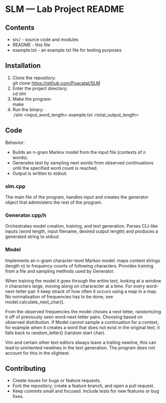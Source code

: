 SLM — Lab Project README
========================

Contents
--------
- src/        - source code and modules
- README      - this file
- example.txt - an example txt file for testing purposes


Installation
------------
1. Clone the repository:<br>
    git clone <https://github.com/Poacatat/SLM>
2. Enter the project directory:<br>
    cd slm
3. Make the program:<br>
    make
4. Run the binary:<br>
    ./slm \<input_word_length\> example.txt \<total_output_length\>

Code
------------
Behavior:
- Builds an n-gram Markov model from the input file (contexts of $n$ words).
- Generates text by sampling next words from observed continuations until the specified word count is reached.
- Output is written to stdout.

### slm.cpp
The main file of the program, handles input and creates the generator object that administers the rest of the program. 

### Generator.cpp/h
Orchestrates model creation, training, and text generation. Parses CLI-like inputs (word length, input filename, desired output length) and produces a generated string to stdout.

### Model
Implements an n-gram character-level Markov model: maps context strings (length n) to frequency counts of following characters. Provides training from a file and sampling methods used by Generator.

When training the model it goes through the entire text, looking at a window $n$ characters large, moving along on chararacter at a time. For every word-next-letter pair it keep strack of how often it occurs using a map in a map. No normalisation of frequencies has to be done, see model.calculate_next_char(). 

From the observed frequencies the model choses a next letter, randomizing it off of previously seen word-next-letter pairs. Choosing based on observed distribution. If Model cannot sample a continuation for a context, for example when it creates a word that does not exist in the original text, it falls back to random_letter() (random start char).

Vim and certain other text editors always leave a trailing newline, this can lead to unintented newlines in the text generation. The program does not account for this in the slightest.


Contributing
------------
- Create issues for bugs or feature requests.
- Fork the repository, create a feature branch, and open a pull request.
- Keep commits small and focused. Include tests for new features or bug fixes.